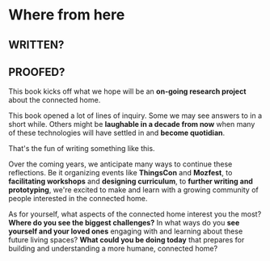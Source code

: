 # Where from here

## WRITTEN?
## PROOFED?


This book kicks off what we hope will be an **on-going research project** about the connected home. 

This book opened a lot of lines of inquiry. Some we may see answers to in a short while. Others might be **laughable in a decade from now** when many of these technologies will have settled in and **become quotidian**. 

That's the fun of writing something like this. 

Over the coming years, we anticipate many ways to continue these reflections. Be it organizing events like **ThingsCon** and **Mozfest**, to **facilitating workshops** and **designing curriculum**, to **further writing and prototyping**, we're excited to make and learn with a growing community of people interested in the connected home. 

As for yourself, what aspects of the connected home interest you the most? **Where do you see the biggest challenges?** In what ways do you **see yourself and your loved ones** engaging with and learning about these future living spaces? **What could you be doing today** that prepares for building and understanding a more humane, connected home?

